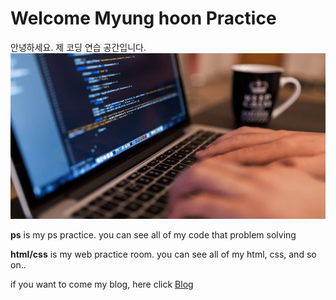 

# Welcome Myung hoon Practice 

안녕하세요. 제 코딩 연습 공간입니다.
![Screenshot](./asset/blog/Coding-Practice..png)

**ps** is my ps practice. you can see all of my code that problem solving

**html/css** is my web practice room. you can see all of my html, css, and so on..

if you want to come my blog, here click [Blog]

[blog]:
https://tallman.tistory.com
